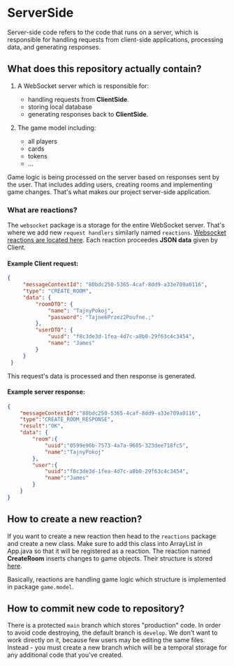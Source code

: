 # ServerSide
Server-side code refers to the code that runs on a server, which is responsible for handling requests from client-side applications, processing data, and generating responses. 

## What does this repository actually contain?
1. A WebSocket server which is responsible for:
   * handling requests from **ClientSide**.
   * storing local database
   * generating responses back to **ClientSide**.

2. The game model including:
   * all players
   * cards
   * tokens
   * ...

Game logic is being processed on the server based on responses sent by the user. That includes adding users, creating rooms and implementing game changes.
That's what makes our project server-side application.


### What are reactions?
The `websocket` package is a storage for the entire WebSocket server. That's where we add new `request handlers` similarly named `reactions`.
[Websocket reactions are located here](src/main/java/com/github/splendor_mobile_game/websocket/handlers/reactions).
Each reaction proceedes **JSON data** given by Client. 

#### Example Client request:


```json
{
     "messageContextId": "80bdc250-5365-4caf-8dd9-a33e709a0116",
     "type": "CREATE_ROOM",
     "data": {
         "roomDTO": {
             "name": "TajnyPokoj",
             "password": "Tajne6Przez2Poufne.;"
         },
         "userDTO": {
             "uuid": "f8c3de3d-1fea-4d7c-a8b0-29f63c4c3454",
             "name": "James"
         }
     }
 }
```

This request's data is processed and then response is generated.

#### Example server response:

```json 
{
    "messageContextId":"80bdc250-5365-4caf-8dd9-a33e709a0116",
    "type":"CREATE_ROOM_RESPONSE",
    "result":"OK",
    "data": {
        "room":{
            "uuid":"0599e96b-7573-4a7a-9605-323dee718fc5",
            "name":"TajnyPokoj"
        },
        "user":{
            "uuid":"f8c3de3d-1fea-4d7c-a8b0-29f63c4c3454",
            "name":"James"
        }
    }
}
```

## How to create a new reaction?
If you want to create a new reaction then head to the `reactions` package and create a new class. Make sure to add this class into ArrayList in App.java so that it will be registered as a reaction.
The reaction named **CreateRoom** inserts changes to game objects. Their structure is stored [here](src/main/java/com/github/splendor_mobile_game/game/model).

Basically, reactions are handling game logic which structure is implemented in package `game.model`.


## How to commit new code to repository?

There is a protected `main` branch which stores "production" code. 
In order to avoid code destroying, the default branch is `develop`. We don't want to work directly on it, because few users may be editing the same files.
Instead - you must create a new branch which will be a temporal storage for any additional code that you've created.

